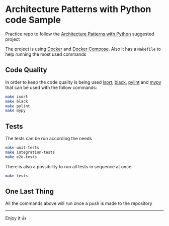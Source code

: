 # Architecture Patterns with Python code Sample

Practice repo to follow the [Architecture Patterns with Python](https://www.oreilly.com/library/view/architecture-patterns-with/9781492052197/) suggested project

The project is using [Docker](https://www.docker.com/) and [Docker Compose](https://docs.docker.com/compose/). Also it has a `Makefile` to help running the most used commands

## Code Quality

In order to keep the code quality is being used [isort](https://pycqa.github.io/isort/), [black](https://github.com/psf/black), [pylint](https://www.pylint.org/) and [mypy](http://www.mypy-lang.org/) that can be used with the follow commands:

```bash
make isort
make black
make pylint
make mypy
```

## Tests

The tests can be run according the needs

```bash
make unit-tests
make integration-tests
make e2e-tests
```

There is also a possibility to run all tests in sequence at once

```bash
make tests
```

## One Last Thing

All the commands above will run once a push is made to the repository

---

Enjoy it :+1:
